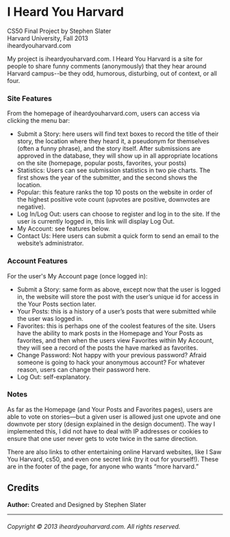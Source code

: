 # I Heard You Harvard
CS50 Final Project by Stephen Slater  
Harvard University, Fall 2013   
iheardyouharvard.com    

My project is iheardyouharvard.com. I Heard You Harvard is a site for people to share funny 
comments (anonymously) that they hear around Harvard campus--be they odd, humorous, disturbing, 
out of context, or all four. 

### Site Features ###
From the homepage of iheardyouharvard.com, users can access via clicking the menu bar:
-	Submit a Story: here users will find text boxes to record the title of their story, 
    the location where they heard it, a pseudonym for themselves (often a funny phrase), and the story itself. After submissions are approved in the database, they will show up in all appropriate locations on the site (homepage, popular posts, favorites, your posts)
-	Statistics: Users can see submission statistics in two pie charts. The first shows the year of the submitter, and the second shows the location.
-	Popular: this feature ranks the top 10 posts on the website in order of the highest positive vote count (upvotes are positive, downvotes are negative).
-	Log In/Log Out: users can choose to register and log in to the site. If the user is currently logged in,
    this link will display Log Out.
-	My Account: see features below.
-	Contact Us: Here users can submit a quick form to send an email to the website’s administrator.

### Account Features ###
For the user's My Account page (once logged in):
-	Submit a Story: same form as above, except now that the user is logged in, the website will store 
    the post with the user’s unique id for access in the Your Posts section later.
-	Your Posts: this is a history of a user’s posts that were submitted while the user was logged in.
-	Favorites: this is perhaps one of the coolest features of the site. Users have the ability to 
    mark posts in the Homepage and Your Posts as favorites, and then when the users view Favorites within 
    My Account, they will see a record of the posts the have marked as favorites.
-	Change Password: Not happy with your previous password? Afraid someone is going to hack your 
    anonymous account? For whatever reason, users can change their password here.
-	Log Out: self-explanatory.

### Notes ###
As far as the Homepage (and Your Posts and Favorites pages), users are able to vote on stories—but a given 
user is allowed just one upvote and one downvote per story (design explained in the design document). The way 
I implemented this, I did not have to deal with IP addresses or cookies to ensure that one user never gets 
to vote twice in the same direction.

There are also links to other entertaining online Harvard websites, like I Saw You Harvard, 
cs50, and even one secret link (try it out for yourself!). These are in the footer of the page, for anyone who 
wants “more harvard.”

## Credits

**Author:** Created and Designed by Stephen Slater

---

###### Copyright © 2013 iheardyouharvard.com. All rights reserved.
